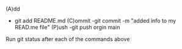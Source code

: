 (A)dd
 - git add README.md
(C)ommit
 -git commit -m "added info to my READ.me file"
(P)ush
 -git push orgin main

 Run git status after each of the commands above  